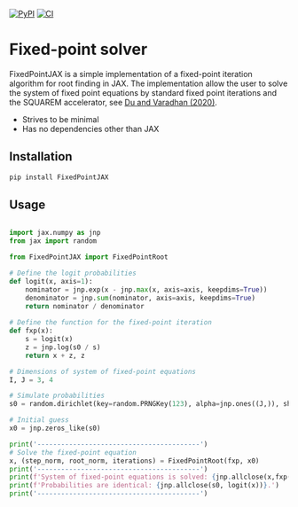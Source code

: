 [![PyPI](https://badge.fury.io/py/FixedPointJAX.svg)](https://badge.fury.io/py/FixedPointJAX)
[![CI](https://github.com/esbenscriver/FixedPointJAX/actions/workflows/ci.yml/badge.svg)](https://github.com/esbenscriver/FixedPointJAX/actions)
# Fixed-point solver
FixedPointJAX is a simple implementation of a fixed-point iteration algorithm for root finding in JAX. The implementation allow the user to solve the system of fixed point equations by standard fixed point iterations and the SQUAREM accelerator, see [Du and Varadhan (2020)](https://www.jstatsoft.org/article/view/v092i07).

* Strives to be minimal
* Has no dependencies other than JAX

## Installation

```bash
pip install FixedPointJAX
```

## Usage

```python

import jax.numpy as jnp
from jax import random

from FixedPointJAX import FixedPointRoot

# Define the logit probabilities
def logit(x, axis=1):
	nominator = jnp.exp(x - jnp.max(x, axis=axis, keepdims=True))
	denominator = jnp.sum(nominator, axis=axis, keepdims=True)
	return nominator / denominator
	
# Define the function for the fixed-point iteration
def fxp(x):
	s = logit(x)
	z = jnp.log(s0 / s)
	return x + z, z

# Dimensions of system of fixed-point equations
I, J = 3, 4

# Simulate probabilities
s0 = random.dirichlet(key=random.PRNGKey(123), alpha=jnp.ones((J,)), shape=(I,))

# Initial guess
x0 = jnp.zeros_like(s0)

print('-----------------------------------------')
# Solve the fixed-point equation
x, (step_norm, root_norm, iterations) = FixedPointRoot(fxp, x0)
print('-----------------------------------------')
print(f'System of fixed-point equations is solved: {jnp.allclose(x,fxp(x)[0])}.')
print(f'Probabilities are identical: {jnp.allclose(s0, logit(x))}.')
print('-----------------------------------------')
```
